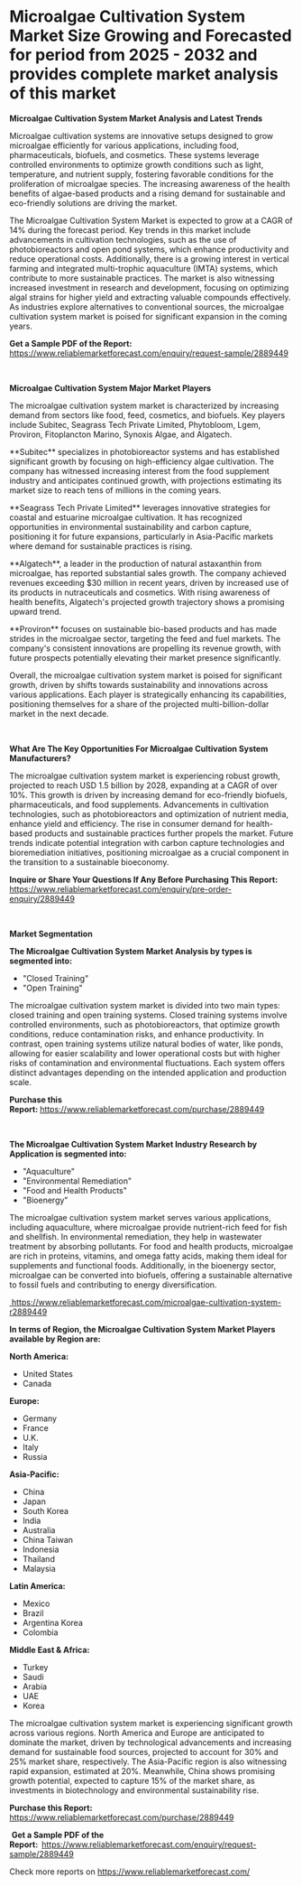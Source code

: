 <p><h1>Microalgae Cultivation System Market Size Growing and Forecasted for period from 2025 - 2032 and provides complete market analysis of this market</h1></p><p><strong>Microalgae Cultivation System Market Analysis and Latest Trends</strong></p>
<p><p>Microalgae cultivation systems are innovative setups designed to grow microalgae efficiently for various applications, including food, pharmaceuticals, biofuels, and cosmetics. These systems leverage controlled environments to optimize growth conditions such as light, temperature, and nutrient supply, fostering favorable conditions for the proliferation of microalgae species. The increasing awareness of the health benefits of algae-based products and a rising demand for sustainable and eco-friendly solutions are driving the market.</p><p>The Microalgae Cultivation System Market is expected to grow at a CAGR of 14% during the forecast period. Key trends in this market include advancements in cultivation technologies, such as the use of photobioreactors and open pond systems, which enhance productivity and reduce operational costs. Additionally, there is a growing interest in vertical farming and integrated multi-trophic aquaculture (IMTA) systems, which contribute to more sustainable practices. The market is also witnessing increased investment in research and development, focusing on optimizing algal strains for higher yield and extracting valuable compounds effectively. As industries explore alternatives to conventional sources, the microalgae cultivation system market is poised for significant expansion in the coming years.</p></p>
<p><strong>Get a Sample PDF of the Report:&nbsp;</strong> <a href="https://www.reliablemarketforecast.com/enquiry/request-sample/2889449?utm_campaign=3327&utm_medium=2&utm_source=Github&utm_content=ia&utm_term=14032025&utm_id=microalgae-cultivation-system">https://www.reliablemarketforecast.com/enquiry/request-sample/2889449</a></p>
<p>&nbsp;</p>
<p><strong>Microalgae Cultivation System Major Market Players</strong></p>
<p><p>The microalgae cultivation system market is characterized by increasing demand from sectors like food, feed, cosmetics, and biofuels. Key players include Subitec, Seagrass Tech Private Limited, Phytobloom, Lgem, Proviron, Fitoplancton Marino, Synoxis Algae, and Algatech.</p><p>**Subitec** specializes in photobioreactor systems and has established significant growth by focusing on high-efficiency algae cultivation. The company has witnessed increasing interest from the food supplement industry and anticipates continued growth, with projections estimating its market size to reach tens of millions in the coming years.</p><p>**Seagrass Tech Private Limited** leverages innovative strategies for coastal and estuarine microalgae cultivation. It has recognized opportunities in environmental sustainability and carbon capture, positioning it for future expansions, particularly in Asia-Pacific markets where demand for sustainable practices is rising.</p><p>**Algatech**, a leader in the production of natural astaxanthin from microalgae, has reported substantial sales growth. The company achieved revenues exceeding $30 million in recent years, driven by increased use of its products in nutraceuticals and cosmetics. With rising awareness of health benefits, Algatech's projected growth trajectory shows a promising upward trend.</p><p>**Proviron** focuses on sustainable bio-based products and has made strides in the microalgae sector, targeting the feed and fuel markets. The company's consistent innovations are propelling its revenue growth, with future prospects potentially elevating their market presence significantly.</p><p>Overall, the microalgae cultivation system market is poised for significant growth, driven by shifts towards sustainability and innovations across various applications. Each player is strategically enhancing its capabilities, positioning themselves for a share of the projected multi-billion-dollar market in the next decade.</p></p>
<p>&nbsp;</p>
<p><strong>What Are The Key Opportunities For Microalgae Cultivation System Manufacturers?</strong></p>
<p><p>The microalgae cultivation system market is experiencing robust growth, projected to reach USD 1.5 billion by 2028, expanding at a CAGR of over 10%. This growth is driven by increasing demand for eco-friendly biofuels, pharmaceuticals, and food supplements. Advancements in cultivation technologies, such as photobioreactors and optimization of nutrient media, enhance yield and efficiency. The rise in consumer demand for health-based products and sustainable practices further propels the market. Future trends indicate potential integration with carbon capture technologies and bioremediation initiatives, positioning microalgae as a crucial component in the transition to a sustainable bioeconomy.</p></p>
<p><strong>Inquire or Share Your Questions If Any Before Purchasing This Report:</strong> <a href="https://www.reliablemarketforecast.com/enquiry/pre-order-enquiry/2889449?utm_campaign=3327&utm_medium=2&utm_source=Github&utm_content=ia&utm_term=14032025&utm_id=microalgae-cultivation-system">https://www.reliablemarketforecast.com/enquiry/pre-order-enquiry/2889449</a></p>
<p>&nbsp;</p>
<p><strong>Market Segmentation</strong></p>
<p><strong>The Microalgae Cultivation System Market Analysis by types is segmented into:</strong></p>
<p><ul><li>"Closed Training"</li><li>"Open Training"</li></ul></p>
<p><p>The microalgae cultivation system market is divided into two main types: closed training and open training systems. Closed training systems involve controlled environments, such as photobioreactors, that optimize growth conditions, reduce contamination risks, and enhance productivity. In contrast, open training systems utilize natural bodies of water, like ponds, allowing for easier scalability and lower operational costs but with higher risks of contamination and environmental fluctuations. Each system offers distinct advantages depending on the intended application and production scale.</p></p>
<p><strong>Purchase this Report:&nbsp;</strong><a href="https://www.reliablemarketforecast.com/purchase/2889449?utm_campaign=3327&utm_medium=2&utm_source=Github&utm_content=ia&utm_term=14032025&utm_id=microalgae-cultivation-system">https://www.reliablemarketforecast.com/purchase/2889449</a></p>
<p>&nbsp;</p>
<p><strong>The Microalgae Cultivation System Market Industry Research by Application is segmented into:</strong></p>
<p><ul><li>"Aquaculture"</li><li>"Environmental Remediation"</li><li>"Food and Health Products"</li><li>"Bioenergy"</li></ul></p>
<p><p>The microalgae cultivation system market serves various applications, including aquaculture, where microalgae provide nutrient-rich feed for fish and shellfish. In environmental remediation, they help in wastewater treatment by absorbing pollutants. For food and health products, microalgae are rich in proteins, vitamins, and omega fatty acids, making them ideal for supplements and functional foods. Additionally, in the bioenergy sector, microalgae can be converted into biofuels, offering a sustainable alternative to fossil fuels and contributing to energy diversification.</p></p>
<p><a href="https://www.reliablemarketforecast.com/microalgae-cultivation-system-r2889449?utm_campaign=3327&utm_medium=2&utm_source=Github&utm_content=ia&utm_term=14032025&utm_id=microalgae-cultivation-system">&nbsp;https://www.reliablemarketforecast.com/microalgae-cultivation-system-r2889449</a></p>
<p><strong>In terms of Region, the Microalgae Cultivation System Market Players available by Region are:</strong></p>
<p>
    <p> <strong> North America: </strong>
        <ul>
            <li>United States</li>
            <li>Canada</li>
        </ul>
        </p> 
    <p> <strong> Europe: </strong>
        <ul>
            <li>Germany</li>
            <li>France</li>
            <li>U.K.</li>
            <li>Italy</li>
            <li>Russia</li>
        </ul>
        </p> 
    <p> <strong> Asia-Pacific: </strong>
        <ul>
            <li>China</li>
            <li>Japan</li>
            <li>South Korea</li>
            <li>India</li>
            <li>Australia</li>
            <li>China Taiwan</li>
            <li>Indonesia</li>
            <li>Thailand</li>
            <li>Malaysia</li>
        </ul>
        </p> 
    <p> <strong> Latin America: </strong>
        <ul>
            <li>Mexico</li>
            <li>Brazil</li>
            <li>Argentina Korea</li>
            <li>Colombia</li>
        </ul>
        </p> 
    <p> <strong> Middle East & Africa: </strong>
        <ul>
            <li>Turkey</li>
            <li>Saudi</li>
            <li>Arabia</li>
            <li>UAE</li>
            <li>Korea</li>
        </ul>
    </p>
    </p>
<p><p>The microalgae cultivation system market is experiencing significant growth across various regions. North America and Europe are anticipated to dominate the market, driven by technological advancements and increasing demand for sustainable food sources, projected to account for 30% and 25% market share, respectively. The Asia-Pacific region is also witnessing rapid expansion, estimated at 20%. Meanwhile, China shows promising growth potential, expected to capture 15% of the market share, as investments in biotechnology and environmental sustainability rise.</p></p>
<p><strong>Purchase this Report: </strong><a href="https://www.reliablemarketforecast.com/purchase/2889449?utm_campaign=3327&utm_medium=2&utm_source=Github&utm_content=ia&utm_term=14032025&utm_id=microalgae-cultivation-system">https://www.reliablemarketforecast.com/purchase/2889449</a></p>
<p>&nbsp;<strong>Get a Sample PDF of the Report:&nbsp;&nbsp;</strong><a href="https://www.reliablemarketforecast.com/enquiry/request-sample/2889449?utm_campaign=3327&utm_medium=2&utm_source=Github&utm_content=ia&utm_term=14032025&utm_id=microalgae-cultivation-system">https://www.reliablemarketforecast.com/enquiry/request-sample/2889449</a></p>
<p><strong></strong></p>
<p>Check more reports on <a href="https://www.reliablemarketforecast.com/?utm_campaign=3327&utm_medium=2&utm_source=Github&utm_content=ia&utm_term=14032025&utm_id=microalgae-cultivation-system">https://www.reliablemarketforecast.com/</a></p>